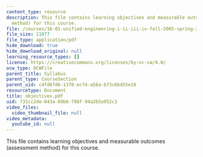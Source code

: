 ```yaml
---
content_type: resource
description: This file contains learning objectives and measurable outcomes (assessment
  method) for this course.
file: /courses/16-01-unified-engineering-i-ii-iii-iv-fall-2005-spring-2006/731cc2de043a89b6798f94a2b5a952c3_objectives.pdf
file_size: 11077
file_type: application/pdf
hide_download: true
hide_download_original: null
learning_resource_types: []
license: https://creativecommons.org/licenses/by-nc-sa/4.0/
ocw_type: OCWFile
parent_title: Syllabus
parent_type: CourseSection
parent_uid: c4fd6fd6-1378-ecf4-a56a-b73c6b455e18
resourcetype: Document
title: objectives.pdf
uid: 731cc2de-043a-89b6-798f-94a2b5a952c3
video_files:
  video_thumbnail_file: null
video_metadata:
  youtube_id: null
---
```

This file contains learning objectives and measurable outcomes (assessment method) for this course.